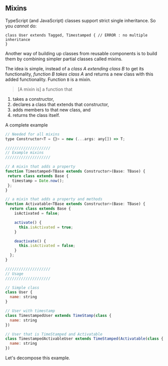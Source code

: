 ## Mixins

TypeScript (and JavaScript) classes support strict single inheritance. So you *cannot* do:

```
class User extends Tagged, Timestamped { // ERROR : no multiple inheritance
}
```

Another way of building up classes from reusable components is to build them by combining simpler partial classes called mixins.

The idea is simple, instead of a *class A extending class B* to get its functionality, *function B takes class A* and returns a new class with this added functionality. Function `B` is a mixin.  

> [A mixin is] a function that
 1. takes a constructor,
 1. declares a class that extends that constructor,
 1. adds members to that new class, and
 1. returns the class itself.


A complete example
```js
// Needed for all mixins
type Constructor<T = {}> = new (...args: any[]) => T;

////////////////////
// Example mixins
////////////////////

// A mixin that adds a property
function Timestamped<TBase extends Constructor>(Base: TBase) {
 return class extends Base {
   timestamp = Date.now();
 };
}

// a mixin that adds a property and methods
function Activatable<TBase extends Constructor>(Base: TBase) {
  return class extends Base {
    isActivated = false;

    activate() {
      this.isActivated = true;
    }

    deactivate() {
      this.isActivated = false;
    }
  };
}

////////////////////
// Usage
////////////////////

// Simple class
class User {
  name: string
}

// User with timestamp
class TimestampedUser extends TimeStamp(class {
  name: string
})

// User that is TimeStamped and Activatable
class TimestampedActivableUser extends TimeStamped(Activatable(class {
  name: string
})
```

Let's decompose this example.
